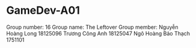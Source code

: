 # GameDev-A01
Group number: 16
Group name: The Leftover
Group member:
Nguyễn Hoàng Long	18125096
Trương Công Anh		18125047
Ngô Hoàng Bảo Thạch	1751101